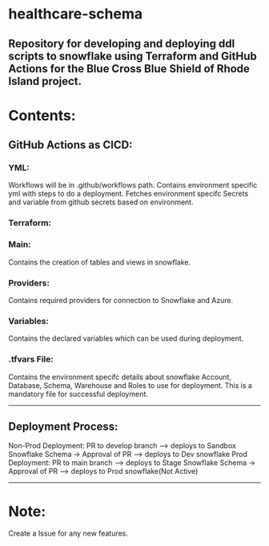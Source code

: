 

# healthcare-schema
Repository for developing and deploying ddl scripts to snowflake using Terraform and GitHub Actions for the Blue Cross Blue Shield of Rhode Island project.
-----------------------------------------------------

# Contents:
##  GitHub Actions as CICD:
### YML:
Workflows will be in .github/workflows path.
Contains environment specific yml with steps to do a deployment.
Fetches environment specifc Secrets and variable from github secrets based on environment.
### Terraform:
### Main:
Contains the creation of tables and views in snowflake.

### Providers:
Contains required providers for connection to Snowflake and Azure.

### Variables:
Contains the declared variables which can be used during deployment.

### .tfvars File:
Contains the environment specifc details about snowflake Account, Database, Schema, Warehouse and Roles to use for deployment. This is a mandatory file for successful deployment.

-----------------------------------------------------

## Deployment Process:
Non-Prod Deployment: PR to develop branch --> deploys to Sandbox Snowflake Schema -> Approval of PR --> deploys to Dev snowflake Prod Deployment: PR to main branch --> deploys to Stage Snowflake Schema -> Approval of PR --> deploys to Prod snowflake(Not Active)

-----------------------------------------------------


# Note:
  Create a Issue for any new features.
